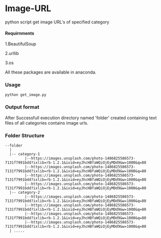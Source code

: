 # Image-URL
python script get image URL's of specified category

#### Requirnments

1.BeautifulSoup

2.urllib

3.os

All these packages are available in anaconda.

### Usage
```
python get_image.py
```

### Output format

After Successfull execution directory named 'folder' created containing text files of all categories contains image urls. 

### Folder Structure
```
--folder
  |
  |-- category-1
         |--https://images.unsplash.com/photo-1486825586573-7131f7991bdd?ixlib=rb-1.2.1&ixid=eyJhcHBfaWQiOjEyMDd9&w=1000&q=80
         |--https://images.unsplash.com/photo-1486825586573-7131f7991bdd?ixlib=rb-1.2.1&ixid=eyJhcHBfaWQiOjEyMDd9&w=1000&q=80
         |--https://images.unsplash.com/photo-1486825586573-7131f7991bdd?ixlib=rb-1.2.1&ixid=eyJhcHBfaWQiOjEyMDd9&w=1000&q=80
         |--https://images.unsplash.com/photo-1486825586573-7131f7991bdd?ixlib=rb-1.2.1&ixid=eyJhcHBfaWQiOjEyMDd9&w=1000&q=80
  |-- category-2
         |--https://images.unsplash.com/photo-1486825586573-7131f7991bdd?ixlib=rb-1.2.1&ixid=eyJhcHBfaWQiOjEyMDd9&w=1000&q=80
         |--https://images.unsplash.com/photo-1486825586573-7131f7991bdd?ixlib=rb-1.2.1&ixid=eyJhcHBfaWQiOjEyMDd9&w=1000&q=80
         |--https://images.unsplash.com/photo-1486825586573-7131f7991bdd?ixlib=rb-1.2.1&ixid=eyJhcHBfaWQiOjEyMDd9&w=1000&q=80
         |--https://images.unsplash.com/photo-1486825586573-7131f7991bdd?ixlib=rb-1.2.1&ixid=eyJhcHBfaWQiOjEyMDd9&w=1000&q=80
  | .....
```
